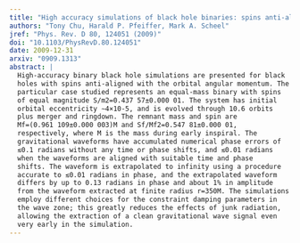 ```yaml
---
title: "High accuracy simulations of black hole binaries: spins anti-aligned with the orbital angular momentum"
authors: "Tony Chu, Harald P. Pfeiffer, Mark A. Scheel"
jref: "Phys. Rev. D 80, 124051 (2009)"
doi: "10.1103/PhysRevD.80.124051"
date: 2009-12-31
arxiv: "0909.1313"
abstract: |
  High-accuracy binary black hole simulations are presented for black
  holes with spins anti-aligned with the orbital angular momentum. The
  particular case studied represents an equal-mass binary with spins
  of equal magnitude S/m2=0.437 57±0.000 01. The system has initial
  orbital eccentricity ∼4×10-5, and is evolved through 10.6 orbits
  plus merger and ringdown. The remnant mass and spin are
  Mf=(0.961 109±0.000 003)M and Sf/Mf2=0.547 81±0.000 01,
  respectively, where M is the mass during early inspiral. The
  gravitational waveforms have accumulated numerical phase errors of
  ≲0.1 radians without any time or phase shifts, and ≲0.01 radians
  when the waveforms are aligned with suitable time and phase
  shifts. The waveform is extrapolated to infinity using a procedure
  accurate to ≲0.01 radians in phase, and the extrapolated waveform
  differs by up to 0.13 radians in phase and about 1% in amplitude
  from the waveform extracted at finite radius r=350M. The simulations
  employ different choices for the constraint damping parameters in
  the wave zone; this greatly reduces the effects of junk radiation,
  allowing the extraction of a clean gravitational wave signal even
  very early in the simulation.
---
```

